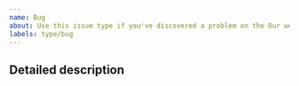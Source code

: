 ```yaml
---
name: Bug
about: Use this issue type if you've discovered a problem on the Our website. If it relates to packages please see the note below.
labels: type/bug
---
```


<!-- 
Please fill in a brief description of the issue here.
-->

## Detailed description

<!--
Describe the issue in detail, including how to reproduce it.
If appropriate, please include error messages and screenshots.
-->
